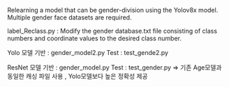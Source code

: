 Relearning a model that can be gender-division using the Yolov8x model.
Multiple gender face datasets are required.

label_Reclass.py : Modify the gender database.txt file consisting of class numbers and coordinate values to the desired class number.

Yolo 모델 기반 : gender_model2.py
Test : test_gende2.py

ResNet 모델 기반 : gender_model.py
Test : test_gender.py
=> 기존 Age모델과 동일한 캐싱 파일 사용 , Yolo모델보다 높은 정확성 제공
